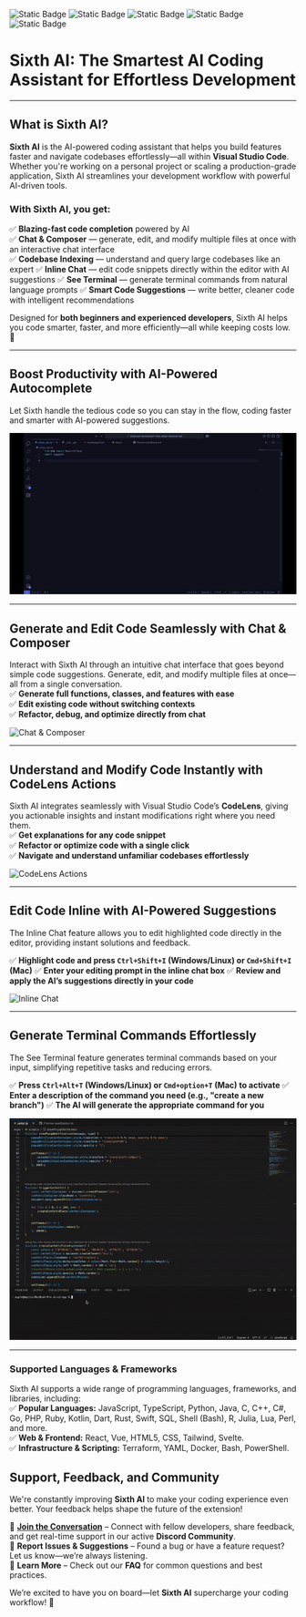 ![Static Badge](https://img.shields.io/badge/0.1.68-50k%2B?style=flat&logoColor=%2357a2f2&label=vscode%20marketplace&color=%2357a2f2&link=https%3A%2F%2Fmarketplace.visualstudio.com%2Fitems%3FitemName%3DSixth.sixth) ![Static Badge](https://img.shields.io/badge/50k%2B-50k%2B?style=flat&logoColor=%23eb8965&label=downloads&color=%23eb8965&link=https%3A%2F%2Fmarketplace.visualstudio.com%2Fitems%3FitemName%3DSixth.sixth) ![Static Badge](https://img.shields.io/badge/github-20k%2B-white?logo=github&link=https%3A%2F%2Fgithub.com%2FSixHq%2FGPT4-AI-Realtime-code-scanner-Autocomplete-and-Highlighter-for-Javascript-Py-JS-Java-Php-Sixth-SAST)  ![Static Badge](https://img.shields.io/badge/twitter-blue?logo=twitter&logoColor=white&link=https%3A%2F%2Ftwitter.com%2Fsixth_hq) ![Static Badge](https://img.shields.io/badge/discord-%237289DA?logo=discord&logoColor=white&link=https%3A%2F%2Ftwitter.com%2Fsixth_hq)


# **Sixth AI: The Smartest AI Coding Assistant for Effortless Development**  

---

## **What is Sixth AI?**  
**Sixth AI** is the AI-powered coding assistant that helps you build features faster and navigate codebases effortlessly—all within **Visual Studio Code**. Whether you're working on a personal project or scaling a production-grade application, Sixth AI streamlines your development workflow with powerful AI-driven tools.  

### **With Sixth AI, you get:**  
✅ **Blazing-fast code completion** powered by AI  
✅ **Chat & Composer** — generate, edit, and modify multiple files at once with an interactive chat interface  
✅ **Codebase Indexing** — understand and query large codebases like an expert
✅ **Inline Chat** — edit code snippets directly within the editor with AI suggestions
✅ **See Terminal** — generate terminal commands from natural language prompts
✅ **Smart Code Suggestions** — write better, cleaner code with intelligent recommendations  

Designed for **both beginners and experienced developers**, Sixth AI helps you code smarter, faster, and more efficiently—all while keeping costs low. 🚀  

---

## **Boost Productivity with AI-Powered Autocomplete**  
Let Sixth handle the tedious code so you can stay in the flow, coding faster and smarter with AI-powered suggestions.  

![Code Autocomplete](https://github.com/precious112/Pstore_backend/blob/master/media/media/autocomplete_fin-ezgif.com-video-to-gif-converter.gif?raw=true)

---

## **Generate and Edit Code Seamlessly with Chat & Composer**  
Interact with Sixth AI through an intuitive chat interface that goes beyond simple code suggestions. Generate, edit, and modify multiple files at once—all from a single conversation.  
✅ **Generate full functions, classes, and features with ease**  
✅ **Edit existing code without switching contexts**  
✅ **Refactor, debug, and optimize directly from chat**  

![Chat & Composer](https://github.com/precious112/Pstore_backend/blob/master/media/media/edited_needed_one_edit-ezgif.com-optimize.gif?raw=true)  

---

## **Understand and Modify Code Instantly with CodeLens Actions**  
Sixth AI integrates seamlessly with Visual Studio Code’s **CodeLens**, giving you actionable insights and instant modifications right where you need them.  
✅ **Get explanations for any code snippet**  
✅ **Refactor or optimize code with a single click**  
✅ **Navigate and understand unfamiliar codebases effortlessly**  

![CodeLens Actions](https://github.com/precious112/Pstore_backend/blob/master/media/media/ezgif.com-optimize%20(4).gif?raw=true)

---

## **Edit Code Inline with AI-Powered Suggestions**
The Inline Chat feature allows you to edit highlighted code directly in the editor, providing instant solutions and feedback.

✅ **Highlight code and press `Ctrl+Shift+I` (Windows/Linux) or `Cmd+Shift+I` (Mac)**
✅ **Enter your editing prompt in the inline chat box**
✅ **Review and apply the AI’s suggestions directly in your code**

![Inline Chat](https://github.com/precious112/Pstore_backend/blob/master/media/media/inline_chat_1-ezgif.com-video-to-gif-converter.gif?raw=true)

---

## **Generate Terminal Commands Effortlessly**
The See Terminal feature generates terminal commands based on your input, simplifying repetitive tasks and reducing errors.

✅ **Press `Ctrl+Alt+T` (Windows/Linux) or `Cmd+option+T` (Mac) to activate**
✅ **Enter a description of the command you need (e.g., "create a new branch")**
✅ **The AI will generate the appropriate command for you**

![Terminal Command](https://github.com/precious112/Pstore_backend/blob/master/media/media/ezgif.com-optimize%20(3).gif?raw=true)

---

### **Supported Languages & Frameworks**  
Sixth AI supports a wide range of programming languages, frameworks, and libraries, including:  
✅ **Popular Languages:** JavaScript, TypeScript, Python, Java, C, C++, C#, Go, PHP, Ruby, Kotlin, Dart, Rust, Swift, SQL, Shell (Bash), R, Julia, Lua, Perl, and more.  
✅ **Web & Frontend:** React, Vue, HTML5, CSS, Tailwind, Svelte.  
✅ **Infrastructure & Scripting:** Terraform, YAML, Docker, Bash, PowerShell. 

## **Support, Feedback, and Community**  
We're constantly improving **Sixth AI** to make your coding experience even better. Your feedback helps shape the future of the extension!  

💬 **[Join the Conversation](https://discord.gg/GKEasakXKc)** – Connect with fellow developers, share feedback, and get real-time support in our active **Discord Community**.  
🐞 **Report Issues & Suggestions** – Found a bug or have a feature request? Let us know—we’re always listening.  
📖 **Learn More** – Check out our **FAQ** for common questions and best practices.  

We’re excited to have you on board—let **Sixth AI** supercharge your coding workflow! 🚀

